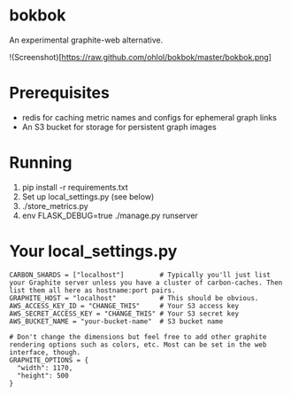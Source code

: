 bokbok
======

An experimental graphite-web alternative.

!(Screenshot)[https://raw.github.com/ohlol/bokbok/master/bokbok.png]

Prerequisites
=============

* redis for caching metric names and configs for ephemeral graph links
* An S3 bucket for storage for persistent graph images

Running
=======

1. pip install -r requirements.txt
2. Set up local_settings.py (see below)
3. ./store_metrics.py
4. env FLASK_DEBUG=true ./manage.py runserver

Your local_settings.py
======================

    CARBON_SHARDS = ["localhost"]         # Typically you'll just list your Graphite server unless you have a cluster of carbon-caches. Then list them all here as hostname:port pairs.
    GRAPHITE_HOST = "localhost"           # This should be obvious.
    AWS_ACCESS_KEY_ID = "CHANGE_THIS"     # Your S3 access key
    AWS_SECRET_ACCESS_KEY = "CHANGE_THIS" # Your S3 secret key
    AWS_BUCKET_NAME = "your-bucket-name"  # S3 bucket name
    
    # Don't change the dimensions but feel free to add other graphite rendering options such as colors, etc. Most can be set in the web interface, though.
    GRAPHITE_OPTIONS = {
      "width": 1170,
      "height": 500
    }
